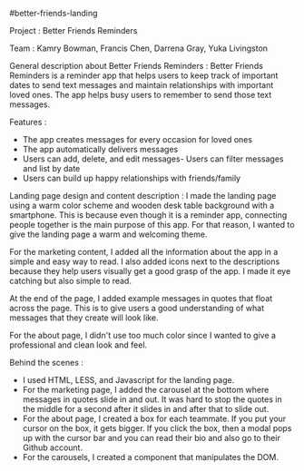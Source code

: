 #better-friends-landing

Project : Better Friends Reminders 

Team : Kamry Bowman, Francis Chen, Darrena Gray, Yuka Livingston

General description about Better Friends Reminders :
Better Friends Reminders is a reminder app that helps users to keep track of important dates to send text messages and maintain relationships with important loved ones. The app helps busy users to remember to send those text messages.

Features :
- The app creates messages for every occasion for loved ones
- The app automatically delivers messages 
- Users can add, delete, and edit messages- Users can filter messages and list by date
- Users can build up happy relationships with friends/family
 
Landing page design and content description :
I made the landing page using a warm color scheme and wooden desk table background with a smartphone. This is because even though it is a reminder app, connecting people together is the main purpose of this app. For that reason, I wanted to give the landing page a warm and welcoming theme.

For the marketing content, I added all the information about the app in a simple and easy way to read. I also added icons next to the descriptions because they help users visually get a good grasp of the app. I made it eye catching but also simple to read. 

At the end of the page, I added example messages in quotes that float across the page. This is to give users a good understanding of what messages that they create will look like. 

For the about page, I didn't use too much color since I wanted to give a professional and clean look and feel. 

Behind the scenes :
- I used HTML, LESS, and Javascript for the landing page.
- For the marketing page, I added the carousel at the bottom where messages in quotes slide in and out. It was hard to stop the quotes in the middle for a second after it slides in and after that to slide out.
- For the about page, I created a box for each teammate. If you put your cursor on the box, it gets bigger. If you click the box, then a modal pops up with the cursor bar and you can read their bio and also go to their Github account. 
- For the carousels, I created a component that manipulates the DOM.


